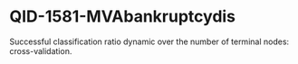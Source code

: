 # QID-1581-MVAbankruptcydis
Successful classification ratio dynamic over the number of terminal nodes: cross-validation.
